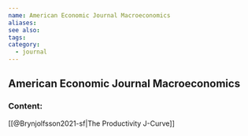 ```yaml
---
name: American Economic Journal Macroeconomics
aliases:
see also:
tags:
category:
  - journal
---
```


## American Economic Journal Macroeconomics

### Content:
[[@Brynjolfsson2021-sf|The Productivity J-Curve]]